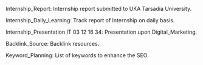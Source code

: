 Internship_Report:
Internship report submitted to UKA Tarsadia University.

Internship_Daily_Learning:
Track report of Internship on daily basis.

Internship_Presentation IT 03 12 16 34:
Presentation upon Digital_Marketing.

Backlink_Source:
Backlink resources.

Keyword_Planning:
List of keywords to enhance the SEO.
